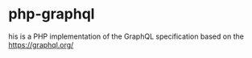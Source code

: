 # php-graphql
his is a PHP implementation of the GraphQL specification based on the https://graphql.org/
